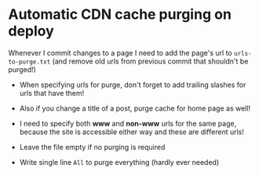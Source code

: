 # Automatic CDN cache purging on deploy

Whenever I commit changes to a page I need to add the page's url to ```urls-to-purge.txt``` (and remove old urls from previous commit that shouldn't be purged!)

- When specifying urls for purge, don't forget to add trailing slashes for urls that have them!

- Also if you change a title of a post, purge cache for home page as well!

- I need to specify both **www** and **non-www** urls for the same page, because the site is accessible either way and these are different urls!

- Leave the file empty if no purging is required
  
- Write single line ```All``` to purge everything (hardly ever needed) 